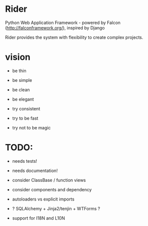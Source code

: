 Rider
=====
Python Web Application Framework - powered by Falcon (http://falconframework.org/), inspired by Django

Rider provides the system with flexibility to create complex projects.

vision
======
* be thin
* be simple
* be clean
* be elegant

* try consistent
* try to be fast
* try not to be magic

TODO:
======
* needs tests!
* needs documentation!

* consider ClassBase / function views
* consider components and dependency
* autoloaders vs explicit imports
* ? SQLAlchemy + Jinja2/tenjin + WTForms ?
* support for I18N and L10N
